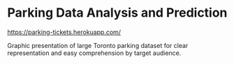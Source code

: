 # Parking Data Analysis and Prediction
https://parking-tickets.herokuapp.com/

Graphic presentation of large Toronto parking dataset for clear representation and easy comprehension by target audience.
